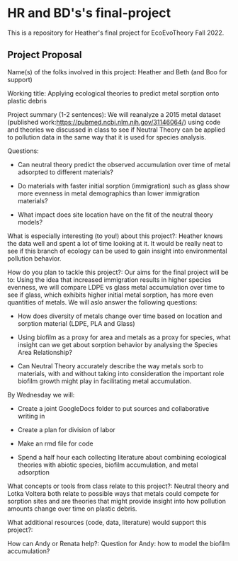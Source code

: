 # HR and BD's's final-project


This is a repository for Heather's final project for EcoEvoTheory Fall 2022.



## Project Proposal

Name(s) of the folks involved in this project: Heather and Beth (and Boo for support)

Working title: Applying ecological theories to predict metal sorption onto plastic debris

Project summary (1-2 sentences): We will reanalyze a 2015 metal dataset (published work:https://pubmed.ncbi.nlm.nih.gov/31146064/) using code and theories we discussed in class to see if Neutral Theory can be applied to pollution data in the same way that it is used for species analysis.

Questions:

* Can neutral theory predict the observed accumulation over time of metal adsorpted to different materials?

* Do materials with faster initial sorption (immigration) such as glass show more evenness in metal demographics than lower immigration materials?

* What impact does site location have on the fit of the neutral theory models?

What is especially interesting (to you!) about this project?: Heather knows the data well and spent a lot of time looking at it. It would be really neat to see if this branch of ecology can be used to gain insight into environmental pollution behavior.

How do you plan to tackle this project?: Our aims for the final project will be to:
Using the idea that increased immigration results in higher species evenness, we will compare LDPE vs glass metal accumulation over time to see if glass, which exhibits higher initial metal sorption, has more even quantities of metals. 
We will aslo answer the following questions:

* How does diversity of metals change over time based on location and sorption material (LDPE, PLA and Glass)

* Using biofilm as a proxy for area and metals as a proxy for species, what insight can we get about sorption behavior by analysing the Species Area Relationship?

* Can Neutral Theory accurately describe the way metals sorb to materials, with and without taking into consideration the important role biofilm growth might play in facilitating metal accumulation.

By Wednesday we will:

* Create a joint GoogleDocs folder to put sources and collaborative writing in

* Create a plan for division of labor

* Make an rmd file for code

* Spend a half hour each collecting literature about combining ecological theories with abiotic species, biofilm accumulation, and metal adsorption

What concepts or tools from class relate to this project?: Neutral theory and Lotka Voltera both relate to possible ways that metals could compete for sorption sites and are theories that might provide insight into how pollution amounts change over time on plastic debris.

What additional resources (code, data, literature) would support this project?:

How can Andy or Renata help?:
Question for Andy: how to model the biofilm accumulation?
